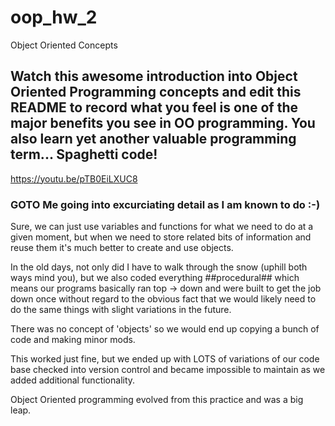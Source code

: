 # oop_hw_2
Object Oriented Concepts

## Watch this awesome introduction into Object Oriented Programming concepts and edit this README to record what you feel is one of the major benefits you see in OO programming. You also learn yet another valuable programming term...  Spaghetti code!

https://youtu.be/pTB0EiLXUC8

### GOTO Me going into excurciating detail as I am known to do :-)

Sure, we can just use variables and functions for what we need to do at a given moment, but when we need to store related bits of information and reuse them it's much better to create and use objects.

In the old days, not only did I have to walk through the snow (uphill both ways mind you), but we also coded everything ##procedural## which means our programs basically ran top -> down and were built to get the job down once without regard to the obvious fact that we would likely need to do the same things with slight variations in the future. 

There was no concept of 'objects' so we would end up copying a bunch of code and making minor mods.

This worked just fine, but we ended up with LOTS of variations of our code base checked into version control and became impossible to maintain as we added additional functionality.

Object Oriented programming evolved from this practice and was a big leap.


